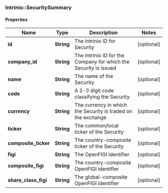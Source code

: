### Intrinio::SecuritySummary

#### Properties
Name | Type | Description | Notes
------------ | ------------- | ------------- | -------------
**id** | **String** | The Intrinio ID for Security | [optional] 
**company_id** | **String** | The Intrinio ID for the Company for which the Security is issued | [optional] 
**name** | **String** | The name of the Security | [optional] 
**code** | **String** | A 2-3 digit code classifying the Security | [optional] 
**currency** | **String** | The currency in which the Security is traded on the exchange | [optional] 
**ticker** | **String** | The common/local ticker of the Security | [optional] 
**composite_ticker** | **String** | The country-composite ticker of the Security | [optional] 
**figi** | **String** | The OpenFIGI identifier | [optional] 
**composite_figi** | **String** | The country-composite OpenFIGI identifier | [optional] 
**share_class_figi** | **String** | The global-composite OpenFIGI identifier | [optional] 


